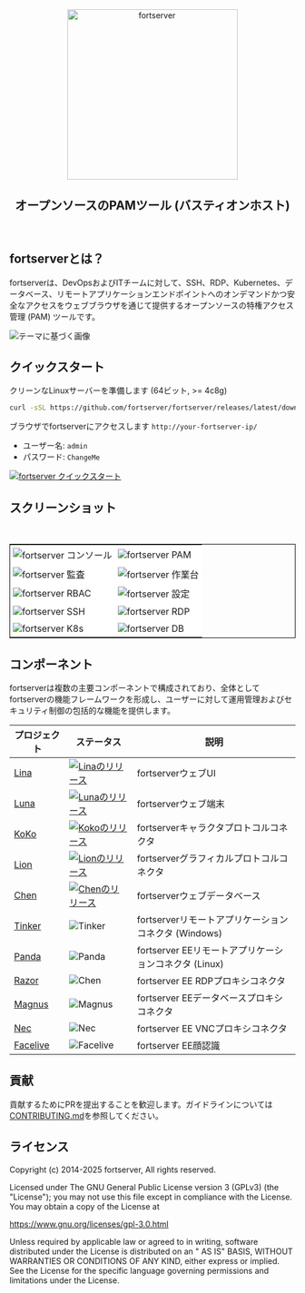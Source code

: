 <div align="center">
  <a name="readme-top"></a>
  <a href="https://fortserver.com" target="_blank"><img src="https://download.fortserver.org/images/fortserver-logo.svg" alt="fortserver" width="300" /></a>
  
## オープンソースのPAMツール (バスティオンホスト)

</div>
<br/>

## fortserverとは？

fortserverは、DevOpsおよびITチームに対して、SSH、RDP、Kubernetes、データベース、リモートアプリケーションエンドポイントへのオンデマンドかつ安全なアクセスをウェブブラウザを通じて提供するオープンソースの特権アクセス管理 (PAM) ツールです。


<picture>
  <source media="(prefers-color-scheme: light)" srcset="https://github.com/user-attachments/assets/dd612f3d-c958-4f84-b164-f31b75454d7f">
  <source media="(prefers-color-scheme: dark)" srcset="https://github.com/user-attachments/assets/28676212-2bc4-4a9f-ae10-3be9320647e3">
  <img src="https://github.com/user-attachments/assets/dd612f3d-c958-4f84-b164-f31b75454d7f" alt="テーマに基づく画像">
</picture>


## クイックスタート

クリーンなLinuxサーバーを準備します (64ビット, >= 4c8g)

```sh
curl -sSL https://github.com/fortserver/fortserver/releases/latest/download/quick_start.sh | bash
```

ブラウザでfortserverにアクセスします `http://your-fortserver-ip/`
- ユーザー名: `admin`
- パスワード: `ChangeMe`

[![fortserver クイックスタート](https://github.com/user-attachments/assets/0f32f52b-9935-485e-8534-336c63389612)](https://www.youtube.com/watch?v=UlGYRbKrpgY "fortserver クイックスタート")

## スクリーンショット
<table style="border-collapse: collapse; border: 1px solid black;">
  <tr>
    <td style="padding: 5px;background-color:#fff;"><img src= "https://github.com/fortserver/fortserver/assets/32935519/99fabe5b-0475-4a53-9116-4c370a1426c4" alt="fortserver コンソール"   /></td>
    <td style="padding: 5px;background-color:#fff;"><img src= "https://github.com/user-attachments/assets/7c1f81af-37e8-4f07-8ac9-182895e1062e" alt="fortserver PAM"   /></td>    
  </tr>
  <tr>
    <td style="padding: 5px;background-color:#fff;"><img src= "https://github.com/fortserver/fortserver/assets/32935519/a424d731-1c70-4108-a7d8-5bbf387dda9a" alt="fortserver 監査"   /></td>
    <td style="padding: 5px;background-color:#fff;"><img src= "https://github.com/fortserver/fortserver/assets/32935519/393d2c27-a2d0-4dea-882d-00ed509e00c9" alt="fortserver 作業台"   /></td>
  </tr>
  <tr>
    <td style="padding: 5px;background-color:#fff;"><img src= "https://github.com/user-attachments/assets/eaa41f66-8cc8-4f01-a001-0d258501f1c9" alt="fortserver RBAC"   /></td>     
    <td style="padding: 5px;background-color:#fff;"><img src= "https://github.com/fortserver/fortserver/assets/32935519/3a2611cd-8902-49b8-b82b-2a6dac851f3e" alt="fortserver 設定"   /></td>
  </tr>
  <tr>
    <td style="padding: 5px;background-color:#fff;"><img src= "https://github.com/fortserver/fortserver/assets/32935519/1e236093-31f7-4563-8eb1-e36d865f1568" alt="fortserver SSH"   /></td>
    <td style="padding: 5px;background-color:#fff;"><img src= "https://github.com/fortserver/fortserver/assets/32935519/69373a82-f7ab-41e8-b763-bbad2ba52167" alt="fortserver RDP"   /></td>
  </tr>
  <tr>
    <td style="padding: 5px;background-color:#fff;"><img src= "https://github.com/fortserver/fortserver/assets/32935519/5bed98c6-cbe8-4073-9597-d53c69dc3957" alt="fortserver K8s"   /></td>
    <td style="padding: 5px;background-color:#fff;"><img src= "https://github.com/fortserver/fortserver/assets/32935519/b80ad654-548f-42bc-ba3d-c1cfdf1b46d6" alt="fortserver DB"   /></td>
  </tr>
</table>

## コンポーネント

fortserverは複数の主要コンポーネントで構成されており、全体としてfortserverの機能フレームワークを形成し、ユーザーに対して運用管理およびセキュリティ制御の包括的な機能を提供します。

| プロジェクト                                            | ステータス                                                                                                                                                                 | 説明                                                                                                      |
|--------------------------------------------------------|--------------------------------------------------------------------------------------------------------------------------------------------------------------------------|----------------------------------------------------------------------------------------------------------|
| [Lina](https://github.com/fortserver/lina)             | <a href="https://github.com/fortserver/lina/releases"><img alt="Linaのリリース" src="https://img.shields.io/github/release/fortserver/lina.svg" /></a>                   | fortserverウェブUI                                                                                       |
| [Luna](https://github.com/fortserver/luna)             | <a href="https://github.com/fortserver/luna/releases"><img alt="Lunaのリリース" src="https://img.shields.io/github/release/fortserver/luna.svg" /></a>                   | fortserverウェブ端末                                                                                     |
| [KoKo](https://github.com/fortserver/koko)             | <a href="https://github.com/fortserver/koko/releases"><img alt="Kokoのリリース" src="https://img.shields.io/github/release/fortserver/koko.svg" /></a>                   | fortserverキャラクタプロトコルコネクタ                                                                   |
| [Lion](https://github.com/fortserver/lion)             | <a href="https://github.com/fortserver/lion/releases"><img alt="Lionのリリース" src="https://img.shields.io/github/release/fortserver/lion.svg" /></a>                   | fortserverグラフィカルプロトコルコネクタ                                                                  |
| [Chen](https://github.com/fortserver/chen)             | <a href="https://github.com/fortserver/chen/releases"><img alt="Chenのリリース" src="https://img.shields.io/github/release/fortserver/chen.svg" />                       | fortserverウェブデータベース                                                                                |  
| [Tinker](https://github.com/fortserver/tinker)         | <img alt="Tinker" src="https://img.shields.io/badge/release-private-red" />                                                                                            | fortserverリモートアプリケーションコネクタ (Windows)                                                |
| [Panda](https://github.com/fortserver/Panda)           | <img alt="Panda" src="https://img.shields.io/badge/release-private-red" />                                                                                             | fortserver EEリモートアプリケーションコネクタ (Linux)                                                   |
| [Razor](https://github.com/fortserver/razor)           | <img alt="Chen" src="https://img.shields.io/badge/release-private-red" />                                                                                              | fortserver EE RDPプロキシコネクタ                                                                         |
| [Magnus](https://github.com/fortserver/magnus)         | <img alt="Magnus" src="https://img.shields.io/badge/release-private-red" />                                                                                             | fortserver EEデータベースプロキシコネクタ                                                                  |
| [Nec](https://github.com/fortserver/nec)               | <img alt="Nec" src="https://img.shields.io/badge/release-private-red" />                                                                                               | fortserver EE VNCプロキシコネクタ                                                                         |
| [Facelive](https://github.com/fortserver/facelive)     | <img alt="Facelive" src="https://img.shields.io/badge/release-private-red" />                                                                                          | fortserver EE顔認識                                                                                       |


## 貢献

貢献するためにPRを提出することを歓迎します。ガイドラインについては[CONTRIBUTING.md][contributing-link]を参照してください。

## ライセンス

Copyright (c) 2014-2025 fortserver, All rights reserved.

Licensed under The GNU General Public License version 3 (GPLv3) (the "License"); you may not use this file except in compliance with the License. You may obtain a copy of the License at

https://www.gnu.org/licenses/gpl-3.0.html

Unless required by applicable law or agreed to in writing, software distributed under the License is distributed on an " AS IS" BASIS, WITHOUT WARRANTIES OR CONDITIONS OF ANY KIND, either express or implied. See the License for the specific language governing permissions and limitations under the License.

<!-- fortserver official link -->
[docs-link]: https://fortserver.com/docs
[discord-link]: https://discord.com/invite/W6vYXmAQG2
[contributing-link]: https://github.com/fortserver/fortserver/blob/dev/CONTRIBUTING.md

<!-- fortserver Other link-->
[license-link]: https://www.gnu.org/licenses/gpl-3.0.html
[docker-link]: https://hub.docker.com/u/fortserver
[github-release-link]: https://github.com/fortserver/fortserver/releases/latest
[github-stars-link]: https://github.com/fortserver/fortserver
[github-issues-link]: https://github.com/fortserver/fortserver/issues

<!-- Shield link-->
[github-release-shield]: https://img.shields.io/github/v/release/fortserver/fortserver
[github-stars-shield]: https://img.shields.io/github/stars/fortserver/fortserver?color=%231890FF&style=flat-square
[docker-shield]: https://img.shields.io/docker/pulls/fortserver/jms_all.svg
[license-shield]: https://img.shields.io/github/license/fortserver/fortserver
[discord-shield]: https://img.shields.io/discord/1194233267294052363?style=flat&logo=discord&logoColor=%23f5f5f5&labelColor=%235462eb&color=%235462eb
